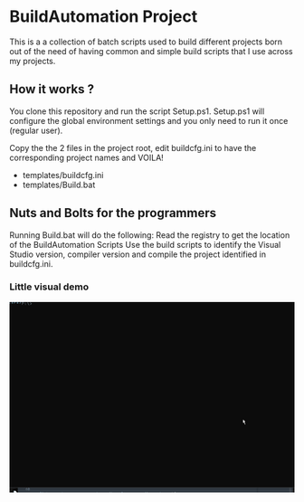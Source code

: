 # BuildAutomation Project

This is a a collection of batch scripts used to build different projects born out of the need
of having common and simple build scripts that I use across my projects.

## How it works ?

You clone this repository and run the script Setup.ps1.
Setup.ps1 will configure the global environment settings and you only need to run it once (regular user).

Copy the the 2 files in the project root, edit buildcfg.ini to have the corresponding project names and VOILA!
- templates/buildcfg.ini
- templates/Build.bat


## Nuts and Bolts for the programmers

Running Build.bat will do the following:
Read the registry to get the location of the BuildAutomation Scripts
Use the build scripts to identify the Visual Studio version, compiler version and compile the project
identified in buildcfg.ini.

### Little visual demo

<img alt='A visual demo ' src='https://github.com/arsscriptum/BuildAutomation/blob/main/doc/Build.gif' style='border: none' />